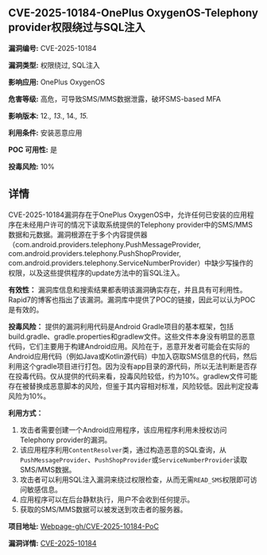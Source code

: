 ## CVE-2025-10184-OnePlus OxygenOS-Telephony provider权限绕过与SQL注入

**漏洞编号:** CVE-2025-10184

**漏洞类型:** 权限绕过, SQL注入

**影响应用:** OnePlus OxygenOS

**危害等级:** 高危，可导致SMS/MMS数据泄露，破坏SMS-based MFA

**影响版本:** 12.*, 13.*, 14.*, 15.*

**利用条件:** 安装恶意应用

**POC 可用性:** 是

**投毒风险:** 10%

## 详情

CVE-2025-10184漏洞存在于OnePlus OxygenOS中，允许任何已安装的应用程序在未经用户许可的情况下读取系统提供的Telephony provider中的SMS/MMS数据和元数据。漏洞根源在于多个内容提供器（com.android.providers.telephony.PushMessageProvider, com.android.providers.telephony.PushShopProvider, com.android.providers.telephony.ServiceNumberProvider）中缺少写操作的权限，以及这些提供程序的update方法中的盲SQL注入。 

**有效性：**
漏洞库信息和搜索结果都表明该漏洞确实存在，并且具有可利用性。Rapid7的博客也指出了该漏洞。漏洞库中提供了POC的链接，因此可以认为POC是有效的。

**投毒风险：**
提供的漏洞利用代码是Android Gradle项目的基本框架，包括build.gradle、gradle.properties和gradlew文件。这些文件本身没有明显的恶意代码，它们主要用于构建Android应用。风险在于，恶意开发者可能会在实际的Android应用代码（例如Java或Kotlin源代码）中加入窃取SMS信息的代码，然后利用这个gradle项目进行打包。因为没有app目录的源代码，所以无法判断是否存在投毒代码。仅从提供的代码来看，投毒风险较低，约为10%。gradlew文件可能存在被替换成恶意脚本的风险，但鉴于其内容相对标准，风险较低。因此判定投毒风险为10%。

**利用方式：**
1.  攻击者需要创建一个Android应用程序，该应用程序利用未授权访问Telephony provider的漏洞。
2.  该应用程序利用`ContentResolver`类，通过构造恶意的SQL查询，从`PushMessageProvider`、`PushShopProvider`或`ServiceNumberProvider`读取SMS/MMS数据。
3.  攻击者可以利用SQL注入漏洞来绕过权限检查，从而无需`READ_SMS`权限即可访问敏感信息。
4.  应用程序可以在后台静默执行，用户不会收到任何提示。
5.  获取的SMS/MMS数据可以被发送到攻击者的服务器。

**项目地址:** [Webpage-gh/CVE-2025-10184-PoC](https://github.com/Webpage-gh/CVE-2025-10184-PoC)

**漏洞详情:** [CVE-2025-10184](https://nvd.nist.gov/vuln/detail/CVE-2025-10184)